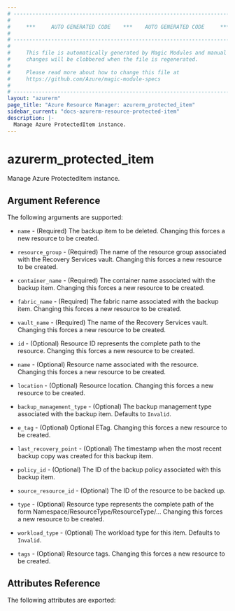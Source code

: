 ```yaml
---
# ----------------------------------------------------------------------------
#
#     ***     AUTO GENERATED CODE    ***    AUTO GENERATED CODE     ***
#
# ----------------------------------------------------------------------------
#
#     This file is automatically generated by Magic Modules and manual
#     changes will be clobbered when the file is regenerated.
#
#     Please read more about how to change this file at
#     https://github.com/Azure/magic-module-specs
#
# ----------------------------------------------------------------------------
layout: "azurerm"
page_title: "Azure Resource Manager: azurerm_protected_item"
sidebar_current: "docs-azurerm-resource-protected-item"
description: |-
  Manage Azure ProtectedItem instance.
---
```


# azurerm_protected_item

Manage Azure ProtectedItem instance.


## Argument Reference

The following arguments are supported:

* `name` - (Required) The backup item to be deleted. Changing this forces a new resource to be created.

* `resource_group` - (Required) The name of the resource group associated with the Recovery Services vault. Changing this forces a new resource to be created.

* `container_name` - (Required) The container name associated with the backup item. Changing this forces a new resource to be created.

* `fabric_name` - (Required) The fabric name associated with the backup item. Changing this forces a new resource to be created.

* `vault_name` - (Required) The name of the Recovery Services vault. Changing this forces a new resource to be created.

* `id` - (Optional) Resource ID represents the complete path to the resource. Changing this forces a new resource to be created.

* `name` - (Optional) Resource name associated with the resource. Changing this forces a new resource to be created.

* `location` - (Optional) Resource location. Changing this forces a new resource to be created.

* `backup_management_type` - (Optional) The backup management type associated with the backup item. Defaults to `Invalid`.

* `e_tag` - (Optional) Optional ETag. Changing this forces a new resource to be created.

* `last_recovery_point` - (Optional) The timestamp when the most recent backup copy was created for this backup item.

* `policy_id` - (Optional) The ID of the backup policy associated with this backup item.

* `source_resource_id` - (Optional) The ID of the resource to be backed up.

* `type` - (Optional) Resource type represents the complete path of the form Namespace/ResourceType/ResourceType/... Changing this forces a new resource to be created.

* `workload_type` - (Optional) The workload type for this item. Defaults to `Invalid`.

* `tags` - (Optional) Resource tags. Changing this forces a new resource to be created.

## Attributes Reference

The following attributes are exported:
